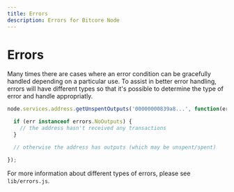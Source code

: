```yaml
---
title: Errors
description: Errors for Bitcore Node
---
```

# Errors

Many times there are cases where an error condition can be gracefully handled depending on a particular use. To assist in better error handling, errors will have different types so that it's possible to determine the type of error and handle appropriatly.

```js
node.services.address.getUnspentOutputs('00000000839a8...', function(err, outputs) {

  if (err instanceof errors.NoOutputs) {
    // the address hasn't received any transactions
  }

  // otherwise the address has outputs (which may be unspent/spent)

});
```

For more information about different types of errors, please see `lib/errors.js`.
